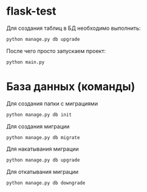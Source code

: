 # flask-test

Для создания таблиц в БД необходимо выполнить:
```cmd
python manage.py db upgrade
```
После чего просто запускаем проект:
```cmd
python main.py
```


# База данных (команды)

Для создания папки с миграциями
```cmd
python manage.py db init
```

Для создания миграции
```cmd
python manage.py db migrate
```

Для накатывания миграции
```cmd
python manage.py db upgrade
```

Для откатывания миграции
```cmd
python manage.py db downgrade
```